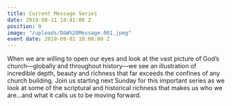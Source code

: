 ```yaml
---
title: Current Message Series
date: 2019-08-11 14:41:00 Z
position: 0
image: "/uploads/D&W%20Message.001.jpeg"
event date: 2019-09-01 10:00:00 Z
---
```


When we are willing to open our eyes and look at the vast picture of God’s church—globally and throughout history—we see an illustration of incredible depth, beauty and richness that far exceeds the confines of any church building. Join us starting next Sunday for this important series as we look at some of the scriptural and historical richness that makes us who we are…and what it calls us to be moving forward.